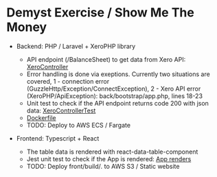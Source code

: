 # Demyst Exercise / Show Me The Money

- Backend: PHP / Laravel + XeroPHP library
  - API endpoint (/BalanceSheet) to get data from Xero API: [XeroController](back/app/Http/Controllers/XeroController.php)
  - Error handling is done via exeptions. Currently two situations are covered, 1 - connection error (GuzzleHttp/Exception/ConnectException), 2 - Xero API error (XeroPHP/ApiException): back/bootstrap/app.php, lines 18-23
  - Unit test to check if the API endpoint returns code 200 with json data: [XeroControllerTest](back/tests/Unit/XeroControllerTest.php)
  - [Dockerfile](back/Dockerfile)
  - TODO: Deploy to AWS ECS / Fargate

- Frontend: Typescript + React
  - The table data is rendered with react-data-table-component
  - Jest unit test to check if the App is rendered: [App renders](front/src/__test__/App.test.tsx)
  - TODO: Deploy front/build/*.* to AWS S3 / Static website
